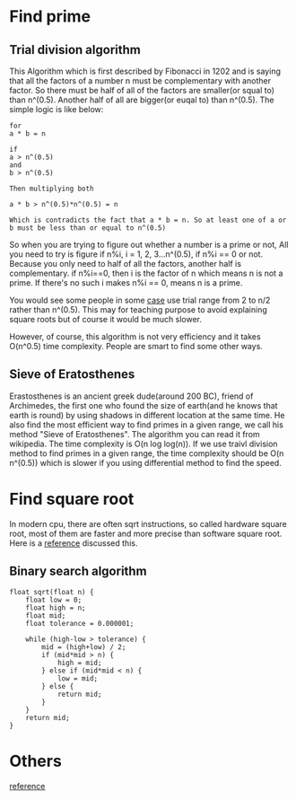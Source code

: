 # Find prime
## Trial division algorithm
This Algorithm which is first described by Fibonacci in 1202 and is saying that all the factors of a number n must be complementary with another factor. So there must be half of all of the factors are smaller(or squal to) than n^(0.5). Another half of all are bigger(or euqal to) than n^(0.5). The simple logic is like below:
```
for
a * b = n

if 
a > n^(0.5)
and 
b > n^(0.5)

Then multiplying both

a * b > n^(0.5)*n^(0.5) = n

Which is contradicts the fact that a * b = n. So at least one of a or b must be less than or equal to n^(0.5)
```
So when you are trying to figure out whether a number is a prime or not, All you need to try is figure if n%i, i = 1, 2, 3...n^(0.5), if n%i == 0 or not. Because you only need to half of all the factors, another half is complementary. if n%i==0, then i is the factor of n which means n is not a prime. If there's no such i makes n%i == 0, means n is a prime.

You would see some people in some [case](https://www.youtube.com/watch?v=3PcIJKd1PKU) use trial range from 2 to n/2 rather than n^(0.5). This may for teaching purpose to avoid explaining square roots but of course it would be much slower.

However, of course, this algorithm is not very efficiency and it takes O(n^0.5) time complexity. People are smart to find some other ways.

## Sieve of Eratosthenes
Erastosthenes is an ancient greek dude(around 200 BC), friend of Archimedes, the first one who found the size of earth(and he knows that earth is round) by using shadows in different location at the same time. He also find the most efficient way to find primes in a given range, we call his method "Sieve of Eratosthenes". The algorithm you can read it from wikipedia. The time complexity is O(n log log(n)). If we use traivl division method to find primes in a given range, the time complexity should be O(n n^(0.5)) which is slower if you using differential method to find the speed.

# Find square root
In modern cpu, there are often sqrt instructions, so called hardware square root, most of them are faster and more precise than software square root. Here is a [reference](https://www.reddit.com/r/embedded/comments/16l6drt/why_hardware_inverse_square_root_is_still_faster/) discussed this. 
## Binary search algorithm
```
float sqrt(float n) {
    float low = 0;
    float high = n;
    float mid;
    float tolerance = 0.000001;

    while (high-low > tolerance) {
        mid = (high+low) / 2;
        if (mid*mid > n) {
            high = mid;
        } else if (mid*mid < n) {
            low = mid;
        } else {
            return mid;
        }
    }
    return mid;
}
```

# Others
[reference](https://www.youtube.com/watch?v=g1r3iLejTw0)
